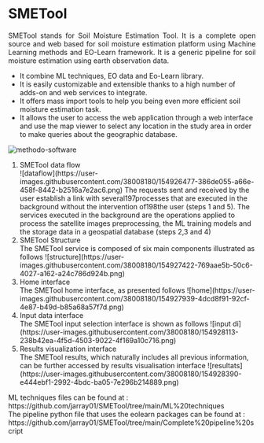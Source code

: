# SMETool
 <p align="justify">
 SMETool stands for Soil Moisture Estimation Tool. It is a complete open source and web based for soil moisture estimation  platform using Machine Learning methods and EO-Learn framework. It is a generic pipeline  for soil moisture estimation using earth observation data.
<ul>
<li> It combine ML techniques, EO data and Eo-Learn library. </li>
<li> It is  easily customizable and extensible thanks to a high number of adds-on and web services to integrate.</li>
<li>It  offers mass import tools to help you being even more efficient soil moisture estimation task.</li>
<li>It allows the user to access the web application through a web interface and use the map viewer to select any location in the study area  in order to make queries about the geographic database. </li>
</ul>
 </p>

![methodo-software](https://user-images.githubusercontent.com/38008180/154925003-34d99c26-e7f0-4ecb-bf41-aec55e938973.png)

<ol>
  <li value="1"> SMETool data flow</li>
  ![dataflow](https://user-images.githubusercontent.com/38008180/154926477-386de055-a66e-458f-8442-b2516a7e2ac6.png)
The requests sent and received by the user establish a link with several197processes that are executed in the background without the intervention of198the user (steps 1 and 5).  The services executed in the background are the operations applied to process the satellite images preprocessing, the ML training models and the storage data in a geospatial database (steps 2,3 and 4)
  <li value="2">SMETool Structure</li>
  The SMETool service is composed of six main components illustrated as follows
  ![structure](https://user-images.githubusercontent.com/38008180/154927422-769aae5b-50c6-4027-a162-a24c786d924b.png)

  <li value="3">Home interface</li>
  The SMETool home interface, as presented follows
  ![home](https://user-images.githubusercontent.com/38008180/154927939-4dcd8f91-92cf-4e87-b49d-b85a68a57f7d.png)

  <li value="4">Input data interface</li>
  The SMETool input selection interface is shown as follows
  ![input di](https://user-images.githubusercontent.com/38008180/154928113-238b42ea-4f5d-4503-9022-4f169a10c716.png)

  <li value="5">Results visualization interface</li>
  The SMETool results, which naturally includes all previous information, can be further accessed by results visualisation interface
  ![resultats](https://user-images.githubusercontent.com/38008180/154928390-e444ebf1-2992-4bdc-ba05-7e296b214889.png)

</ol>
ML techniques files can be found at : https://github.com/jarray01/SMETool/tree/main/ML%20techniques <br>
The pipeline python file that uses the eolearn packages can be found at : https://github.com/jarray01/SMETool/tree/main/Complete%20pipeline%20script

